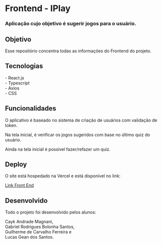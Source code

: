 # Frontend - IPlay
### Aplicação cujo objetivo é sugerir jogos para o usuário.

## Objetivo
<p> Esse repositório concentra todas as informações do Frontend do projeto.  </p>

## Tecnologias
<p> - React.js </br>
    - Typescript</br>
    - Axios</br>
    - CSS </br>
</p>

## Funcionalidades
<p>O aplicativo é baseado no sistema de criação de usuários com validação de token.</p>
<p>Na tela inicial, é verificar os jogos sugeridos com base no último quiz do usuário.</p>
<p>Ainda na tela inicial é possível fazer/refazer um quiz.</p>

## Deploy
<p>O site está hospedado na Vercel e está disponível no link:</p>
<p><a href="https://front-end-termomiter.vercel.app/login">Link Front End</a></br></p>

## Desenvolvido
<p>Todo o projeto foi desenvolvido pelos alunos: </br></p>
<p>Cayk Andrade Magnani,</br>Gabriel Rodrigues Bolonha Santos,</br>Guilherme de Carvalho Ferreira e</br> Lucas Gean dos Santos.</p> 
